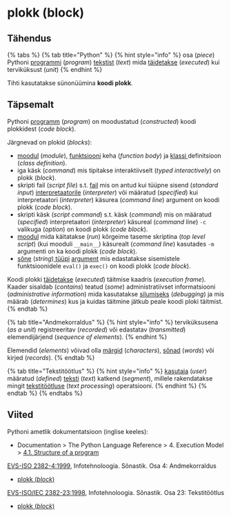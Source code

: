 # plokk \(block\)

## Tähendus

{% tabs %}
{% tab title="Python" %}
{% hint style="info" %}
osa \(_piece_\) Pythoni [programmi](programm-program.md) \(_program_\) [tekstist](tekst-text.md) \(_text_\) mida [täidetakse](taeitmine-execution.md) \(_executed_\) kui terviküksust \(_unit_\) 
{% endhint %}

Tihti kasutatakse sünonüümina **koodi plokk**.

## Täpsemalt

Pythoni [programm](programm-program.md) \(_program_\) on moodustatud \(_constructed_\)  koodi plokkidest \(_code block_\).

Järgnevad on plokid \(_blocks_\): 

* [moodul](moodul-module.md) \(_module_\), [funktsiooni](funktsioon-function.md) keha \(_function body_\) ja [klassi ](klass-class.md)definitsioon \(_class definition_\).  
* iga käsk \(_command_\) mis tipitakse interaktiivselt \(_typed interactively_\) on plokk \(_block_\). 
* skripti fail \(_script file_\) s.t. [fail](fail-file.md) mis on antud kui tüüpne sisend \(_standard input_\) [interpretaatorile](interpretaator-interpreter.md) \(_interpreter_\) või määratud \(_specified_\) kui interpretaatori \(_interpreter_\) käsurea \(_command line_\) argument on koodi plokk \(_code block_\). 
* skripti käsk \(_script command_\) s.t. käsk \(_command_\) mis on määratud \(_specified_\) interpretaatori \(_interpreter_\) käsureal \(_command line_\) `-c` valikuga \(_option_\) on koodi plokk \(_code block_\). 
* [moodul](moodul-module.md) mida käitatakse \(_run_\) kõrgeime taseme skriptina \(_top level script_\) \(kui mooduli `__main__`\) käsurealt \(_command line_\) kasutades `-m` argumenti on ka koodi plokk \(_code block_\). 
* [sõne](../../python/sisseehitatud-tueuebid/sone-str/) \(_string_\)[ tüüpi](andmetueuep-datatype.md) [argument](argument.md) mis edastatakse sisemistele funktsioonidele `eval()` ja `exec()` on koodi plokk \(_code block_\). 

Koodi plokki [täidetakse](taeitmine-execution.md) \(_executed_\) täitmise kaadris \(_execution frame_\). Kaader sisaldab \(_contains_\) teatud \(_some_\) administratiivset informatsiooni \(_administrative information_\) mida kasutatakse [silumiseks](siluma-to-debug.md) \(_debugging_\) ja mis määrab \(_determines_\) kus ja kuidas täitmine jätkub peale koodi ploki täitmist.
{% endtab %}

{% tab title="Andmekorraldus" %}
{% hint style="info" %}
terviküksusena \(_as a unit_\) registreeritav \(_recorded_\) või edastatav \(_transmitted_\) elemendijärjend \(_sequence of elements_\).
{% endhint %}

Elemendid \(_elements_\) võivad olla [märgid](maerk-character.md) \(_characters_\), [sõnad](sona-word.md) \(_words_\) või kirjed \(_records_\).
{% endtab %}

{% tab title="Tekstitöötlus" %}
{% hint style="info" %}
[kasutaja](kasutaja-user.md) \(_user_\) määratud \(_defined_\) [teksti](tekst-text.md) \(_text_\) katkend \(_segment_\), millele rakendatakse mingit [tekstitöötluse](tekstitoeoetlus-text-processing.md) \(_text processing_\) operatsiooni.
{% endhint %}
{% endtab %}
{% endtabs %}

## Viited

Pythoni ametlik dokumentatsioon \(inglise keeles\):

* Documentation &gt; The Python Language Reference &gt; 4. Execution Model &gt; [4.1. Structure of a program](https://docs.python.org/3/reference/executionmodel.html#structure-of-a-program)

[EVS-ISO 2382-4:1999](https://www.evs.ee/et/evs-iso-2382-4-1999),  Infotehnoloogia. Sõnastik. Osa 4: Andmekorraldus

* [plokk \(_block_\)](https://www.eki.ee/dict/its/index.cgi?Q=D08C91DC-6C03-1014-88DC-FC5F0DBED45A&F=GUID&C01=1&C02=0&C10=1)

[EVS-ISO/IEC 2382-23:1998](https://www.evs.ee/et/evs-iso-iec-2382-23-1998), Infotehnoloogia. Sõnastik. Osa 23: Tekstitöötlus

* [plokk \(_block_\)](https://www.eki.ee/dict/its/index.cgi?Q=D4DD4AB8-6C03-1014-88DC-FC5F0DBED45A&F=GUID&C01=1&C02=0&C10=1)

